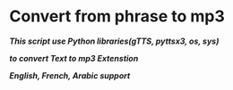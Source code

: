 # Convert from phrase to mp3
***This script use Python libraries(gTTS, pyttsx3, os, sys)*** 

***to convert Text to mp3 Extenstion***

***English, French, Arabic support***
